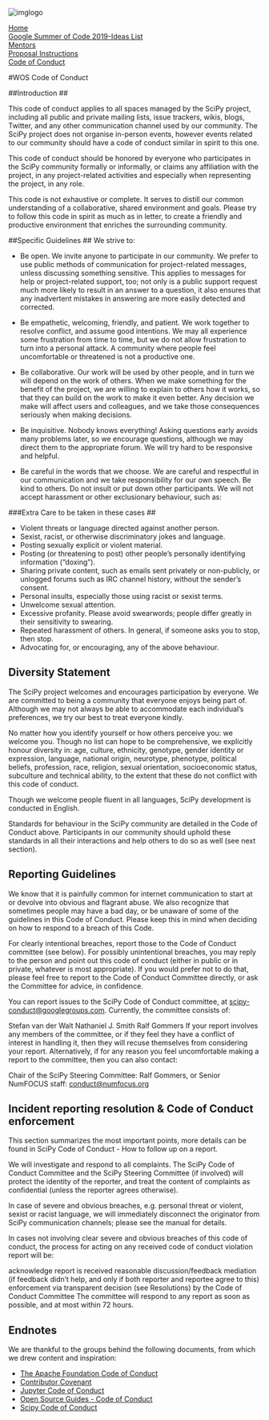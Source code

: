 ![imglogo](https://user-images.githubusercontent.com/42010556/52521641-fdbdb000-2c9f-11e9-82b8-adad757c50e0.png)  

[Home](https://world-of-open-source.github.io/)  
[Google Summer of Code 2019-Ideas List](ideas.md)  
[Mentors](mentors.md)  
[Proposal Instructions](application-instructions.md)  
[Code of Conduct](code-of-conduct.md)

#WOS Code of Conduct

##Introduction ##

This code of conduct applies to all spaces managed by the SciPy project, including all public and private mailing lists, issue trackers, wikis, blogs, Twitter, and any other communication channel used by our community. The SciPy project does not organise in-person events, however events related to our community should have a code of conduct similar in spirit to this one.

This code of conduct should be honored by everyone who participates in the SciPy community formally or informally, or claims any affiliation with the project, in any project-related activities and especially when representing the project, in any role.

This code is not exhaustive or complete. It serves to distill our common understanding of a collaborative, shared environment and goals. Please try to follow this code in spirit as much as in letter, to create a friendly and productive environment that enriches the surrounding community.

##Specific Guidelines ##
We strive to:

- Be open. We invite anyone to participate in our community. We prefer to use public methods of communication for project-related messages, unless discussing something sensitive. This applies to messages for help or project-related support, too; not only is a public support request much more likely to result in an answer to a question, it also ensures that any inadvertent mistakes in answering are more easily detected and corrected.

- Be empathetic, welcoming, friendly, and patient. We work together to resolve conflict, and assume good intentions. We may all experience some frustration from time to time, but we do not allow frustration to turn into a personal attack. A community where people feel uncomfortable or threatened is not a productive one.

- Be collaborative. Our work will be used by other people, and in turn we will depend on the work of others. When we make something for the benefit of the project, we are willing to explain to others how it works, so that they can build on the work to make it even better. Any decision we make will affect users and colleagues, and we take those consequences seriously when making decisions.

- Be inquisitive. Nobody knows everything! Asking questions early avoids many problems later, so we encourage questions, although we may direct them to the appropriate forum. We will try hard to be responsive and helpful.

- Be careful in the words that we choose. We are careful and respectful in our communication and we take responsibility for our own speech. Be kind to others. Do not insult or put down other participants. We will not accept harassment or other exclusionary behaviour, such as:

###Extra Care to be taken in these cases ##
- Violent threats or language directed against another person.
- Sexist, racist, or otherwise discriminatory jokes and language.
- Posting sexually explicit or violent material.
- Posting (or threatening to post) other people’s personally identifying information (“doxing”).
- Sharing private content, such as emails sent privately or non-publicly, or unlogged forums such as IRC channel history, without the sender’s consent.
- Personal insults, especially those using racist or sexist terms.
- Unwelcome sexual attention.
- Excessive profanity. Please avoid swearwords; people differ greatly in their sensitivity to swearing.
- Repeated harassment of others. In general, if someone asks you to stop, then stop.
- Advocating for, or encouraging, any of the above behaviour.

## Diversity Statement ##
The SciPy project welcomes and encourages participation by everyone. We are committed to being a community that everyone enjoys being part of. Although we may not always be able to accommodate each individual’s preferences, we try our best to treat everyone kindly.

No matter how you identify yourself or how others perceive you: we welcome you. Though no list can hope to be comprehensive, we explicitly honour diversity in: age, culture, ethnicity, genotype, gender identity or expression, language, national origin, neurotype, phenotype, political beliefs, profession, race, religion, sexual orientation, socioeconomic status, subculture and technical ability, to the extent that these do not conflict with this code of conduct.

Though we welcome people fluent in all languages, SciPy development is conducted in English.

Standards for behaviour in the SciPy community are detailed in the Code of Conduct above. Participants in our community should uphold these standards in all their interactions and help others to do so as well (see next section).

## Reporting Guidelines ##

We know that it is painfully common for internet communication to start at or devolve into obvious and flagrant abuse. We also recognize that sometimes people may have a bad day, or be unaware of some of the guidelines in this Code of Conduct. Please keep this in mind when deciding on how to respond to a breach of this Code.

For clearly intentional breaches, report those to the Code of Conduct committee (see below). For possibly unintentional breaches, you may reply to the person and point out this code of conduct (either in public or in private, whatever is most appropriate). If you would prefer not to do that, please feel free to report to the Code of Conduct Committee directly, or ask the Committee for advice, in confidence.

You can report issues to the SciPy Code of Conduct committee, at scipy-conduct@googlegroups.com. Currently, the committee consists of:

Stefan van der Walt
Nathaniel J. Smith
Ralf Gommers
If your report involves any members of the committee, or if they feel they have a conflict of interest in handling it, then they will recuse themselves from considering your report. Alternatively, if for any reason you feel uncomfortable making a report to the committee, then you can also contact:

Chair of the SciPy Steering Committee: Ralf Gommers, or
Senior NumFOCUS staff: conduct@numfocus.org

## Incident reporting resolution & Code of Conduct enforcement ##
This section summarizes the most important points, more details can be found in SciPy Code of Conduct - How to follow up on a report.

We will investigate and respond to all complaints. The SciPy Code of Conduct Committee and the SciPy Steering Committee (if involved) will protect the identity of the reporter, and treat the content of complaints as confidential (unless the reporter agrees otherwise).

In case of severe and obvious breaches, e.g. personal threat or violent, sexist or racist language, we will immediately disconnect the originator from SciPy communication channels; please see the manual for details.

In cases not involving clear severe and obvious breaches of this code of conduct, the process for acting on any received code of conduct violation report will be:

acknowledge report is received
reasonable discussion/feedback
mediation (if feedback didn’t help, and only if both reporter and reportee agree to this)
enforcement via transparent decision (see Resolutions) by the Code of Conduct Committee
The committee will respond to any report as soon as possible, and at most within 72 hours.

## Endnotes ##
We are thankful to the groups behind the following documents, from which we drew content and inspiration:

- [The Apache Foundation Code of Conduct](https://www.apache.org/foundation/policies/conduct.html)
- [Contributor Covenant](https://www.contributor-covenant.org/version/1/4/code-of-conduct)
- [Jupyter Code of Conduct](https://github.com/jupyter/governance/tree/master/conduct)
- [Open Source Guides - Code of Conduct](https://opensource.guide/code-of-conduct/)
- [Scipy Code of Conduct](http://scipy.github.io/devdocs/dev/conduct/code_of_conduct.html)